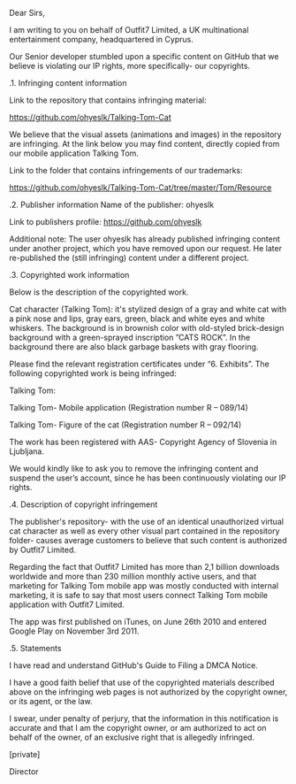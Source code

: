 Dear Sirs,

I am writing to you on behalf of Outfit7 Limited, a UK multinational entertainment company, headquartered in Cyprus.

Our Senior developer stumbled upon a specific content on GitHub that we believe is violating our IP rights, more specifically- our copyrights.

.1. Infringing content information

Link to the repository that contains infringing material:

https://github.com/ohyeslk/Talking-Tom-Cat

We believe that the visual assets (animations and images) in the repository are infringing.
At the link below you may find content, directly copied from our mobile application Talking Tom.

Link to the folder that contains infringements of our trademarks:

https://github.com/ohyeslk/Talking-Tom-Cat/tree/master/Tom/Resource

.2. Publisher information
Name of the publisher: ohyeslk

Link to publishers profile:
https://github.com/ohyeslk

Additional note:
The user ohyeslk has already published infringing content under another project, which you have removed upon our request. He later re-published the (still infringing) content under a different project.

.3. Copyrighted work information

Below is the description of the copyrighted work.

Cat character (Talking Tom): it's stylized design of a gray and white cat with a pink nose and lips, gray ears, green, black and white eyes and white whiskers.
The background is in brownish color with old-styled brick-design background with a green-sprayed inscription ”CATS ROCK”. In the background there are also black garbage baskets with gray flooring.

Please find the relevant registration certificates under “6. Exhibits”.
The following copyrighted work is being infringed:

Talking Tom:

Talking Tom- Mobile application (Registration number R – 089/14)

Talking Tom- Figure of the cat (Registration number R – 092/14)

The work has been registered with AAS- Copyright Agency of Slovenia in Ljubljana.

We would kindly like to ask you to remove the infringing content and suspend the user’s account, since he has been continuously violating our IP rights.

.4. Description of copyright infringement

The publisher's repository- with the use of an identical unauthorized virtual cat character as well as every other visual part contained in the repository folder- causes average customers to believe that such content is authorized by Outfit7 Limited.

Regarding the fact that Outfit7 Limited has more than 2,1 billion downloads worldwide and more than 230 million monthly active users, and that marketing for Talking Tom mobile app was mostly conducted with internal marketing, it is safe to say that most users connect Talking Tom mobile application with Outfit7 Limited.

The app was first published on iTunes, on June 26th 2010 and entered Google Play on November 3rd 2011.

.5. Statements

I have read and understand GitHub's Guide to Filing a DMCA Notice.

I have a good faith belief that use of the copyrighted materials described above on the infringing web pages is not authorized by the copyright owner, or its agent, or the law.

I swear, under penalty of perjury, that the information in this notification is accurate and that I am the copyright owner, or am authorized to act on behalf of the owner, of an exclusive right that is allegedly infringed.


[private]

Director
